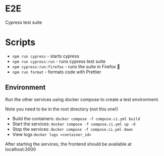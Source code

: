 # E2E

Cypress test suite

# Scripts

- `npm run cypress` - starts cypress
- `npm run cypress:run` - runs cypress test suite
- `npm cypress:run:firefox` - runs the suite in Firefox 🦊
- `npm run format` - formats code with Prettier

## Environment

Run the other services using docker compose to create a test environment.

Note you need to be in the root directory (not this one!)

- Build the containers: `docker compose -f compose.ci.yml build`
- Start the services: `docker compose -f compose.ci.yml up -d`
- Stop the services: `docker compose -f compose.ci.yml down`
- View logs `docker logs <container_id>`

After starting the services, the frontend should be available at localhost:3000
